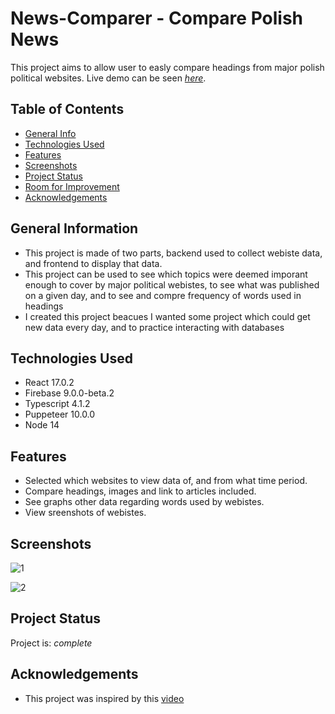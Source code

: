 
# News-Comparer - Compare Polish News

 This project aims to allow user to easly compare headings from major polish political websites.
Live demo can be seen [_here_](https://newscomparer.web.app).

## Table of Contents

- [General Info](#general-information)
- [Technologies Used](#technologies-used)
- [Features](#features)
- [Screenshots](#screenshots)
- [Project Status](#project-status)
- [Room for Improvement](#room-for-improvement)
- [Acknowledgements](#acknowledgements)

## General Information

- This project is made of two parts, backend used to collect webiste data, and frontend  to display that data.
- This project can be used to see which topics were deemed imporant enough to cover by major political webistes, to see what was published on a given day, and to see and compre frequency of words used in headings
- I created this project beacues I wanted some project which could get new data every day, and to practice interacting with databases
## Technologies Used

- React 17.0.2
- Firebase 9.0.0-beta.2
- Typescript 4.1.2
- Puppeteer 10.0.0
- Node 14

## Features

- Selected which websites to view data of, and from what time period.
- Compare headings, images and link to articles included.
- See graphs other data regarding words used by webistes.
- View sreenshots of webistes.

## Screenshots
  ![1](https://user-images.githubusercontent.com/51713265/130350330-8f08841e-9cf2-4c9b-902e-770bdcfea48c.JPG)

![2](https://user-images.githubusercontent.com/51713265/130350342-02c40472-3281-490c-be36-3fc65946ce59.JPG)

## Project Status

Project is: _complete_
## Acknowledgements

- This project was inspired by this [video](https://www.youtube.com/watch?v=JTOJsU3FSD8&t=149s)

